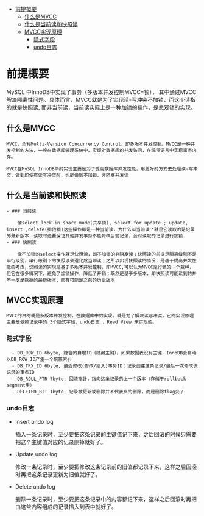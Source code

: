 - [前提概要](#前提概要)
  - [什么是MVCC](#什么是mvcc)
  - [什么是当前读和快照读](#什么是当前读和快照读)
  - [MVCC实现原理](#mvcc实现原理)
    - [隐式字段](#隐式字段)
    - [undo日志](#undo日志)
# 前提概要

MySQL 中InnoDB中实现了事务（多版本并发控制MVCC+锁）， 其中通过MVCC解决隔离性问题。具体而言，MVCC就是为了实现读-写冲突不加锁，而这个读指的就是快照读, 而非当前读，当前读实际上是一种加锁的操作，是悲观锁的实现。

## 什么是MVCC

    MVCC，全称Multi-Version Concurrency Control，即多版本并发控制。MVCC是一种并发控制的方法，一般在数据库管理系统中，实现对数据库的并发访问，在编程语言中实现事务内存。

    MVCC在MySQL InnoDB中的实现主要是为了提高数据库并发性能，用更好的方式去处理读-写冲突，做到即使有读写冲突时，也能做到不加锁，非阻塞并发读
## 什么是当前读和快照读
    - ### 当前读

        像select lock in share mode(共享锁), select for update ; update, insert ,delete(排他锁)这些操作都是一种当前读，为什么叫当前读？就是它读取的是记录的最新版本，读取时还要保证其他并发事务不能修改当前记录，会对读取的记录进行加锁
    - ### 快照读

        像不加锁的select操作就是快照读，即不加锁的非阻塞读；快照读的前提是隔离级别不是串行级别，串行级别下的快照读会退化成当前读；之所以出现快照读的情况，是基于提高并发性能的考虑，快照读的实现是基于多版本并发控制，即MVCC,可以认为MVCC是行锁的一个变种，但它在很多情况下，避免了加锁操作，降低了开销；既然是基于多版本，即快照读可能读到的并不一定是数据的最新版本，而有可能是之前的历史版本
## MVCC实现原理

    MVCC的目的就是多版本并发控制，在数据库中的实现，就是为了解决读写冲突，它的实现原理主要是依赖记录中的 3个隐式字段，undo日志 ，Read View 来实现的。
### 隐式字段
      - DB_ROW_ID 6byte, 隐含的自增ID（隐藏主键），如果数据表没有主键，InnoDB会自动以DB_ROW_ID产生一个聚簇索引
      - DB_TRX_ID 6byte, 最近修改(修改/插入)事务ID：记录创建这条记录/最后一次修改该记录的事务ID
      - DB_ROLL_PTR 7byte, 回滚指针，指向这条记录的上一个版本（存储于rollback segment里）
      - DELETED_BIT 1byte, 记录被更新或删除并不代表真的删除，而是删除flag变了
### undo日志
- Insert undo log

    插入一条记录时，至少要把这条记录的主键值记下来，之后回滚的时候只需要把这个主键值对应的记录删掉就好了。
- Update undo log

    修改一条记录时，至少要把修改这条记录前的旧值都记录下来，这样之后回滚时再把这条记录更新为旧值就好了。

- Delete undo log

    删除一条记录时，至少要把这条记录中的内容都记下来，这样之后回滚时再把由这些内容组成的记录插入到表中就好了。